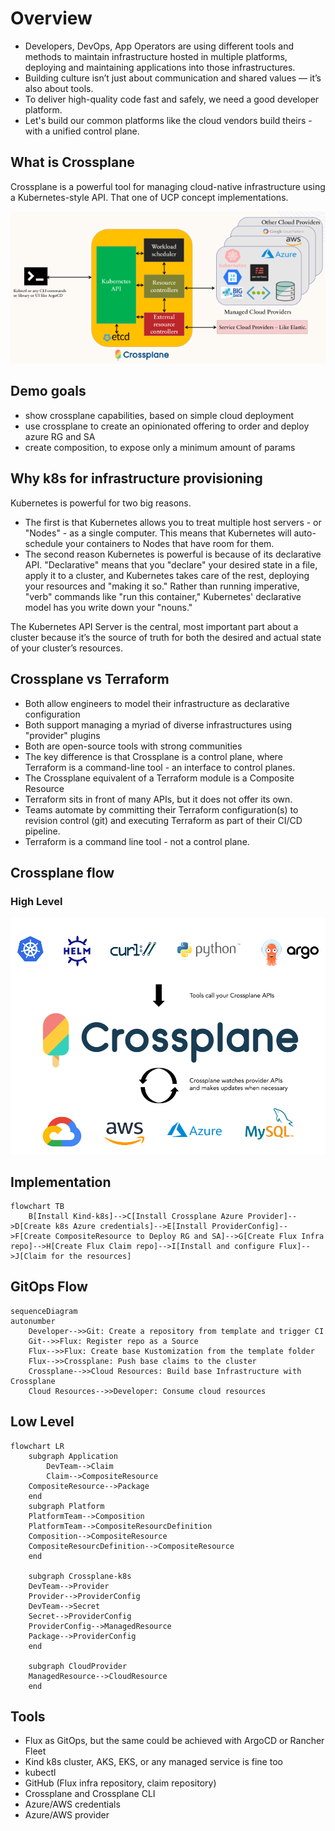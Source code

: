 
# Overview
- Developers, DevOps, App Operators are using different tools and methods to maintain infrastructure hosted in multiple platforms, deploying and maintaining applications into those infrastructures.
- Building culture isn’t just about communication and shared values — it’s also about tools.
- To deliver high-quality code fast and safely, we need a good developer platform.
- Let's build our common platforms like the cloud vendors build theirs - with a unified control plane.

## What is Crossplane
Crossplane is a powerful tool for managing cloud-native infrastructure using a Kubernetes-style API.
That one of UCP concept implementations.

![image](lbOSlqPnmmECrQ.png)

## Demo goals
- show crossplane capabilities, based on simple cloud deployment
- use crossplane to create an opinionated offering to order and deploy azure RG and SA
- create composition, to expose only a minimum amount of params

## Why k8s for infrastructure provisioning
Kubernetes is powerful for two big reasons.

- The first is that Kubernetes allows you to treat multiple host
servers - or "Nodes" - as a single computer. This means that
Kubernetes will auto-schedule your containers to Nodes
that have room for them.
- The second reason Kubernetes is powerful is because of its
declarative API. "Declarative" means that you "declare" your
desired state in a file, apply it to a cluster, and Kubernetes
takes care of the rest, deploying your resources and "making it
so." Rather than running imperative, "verb" commands like "run
this container," Kubernetes' declarative model has you write
down your "nouns."

The Kubernetes API Server is the central, most important part
about a cluster because it’s the source of truth for both the
desired and actual state of your cluster’s resources.



## Crossplane vs Terraform

- Both allow engineers to model their infrastructure as
declarative configuration
- Both support managing a myriad of diverse infrastructures using
"provider" plugins
- Both are open-source tools with strong communities
- The key difference is that Crossplane is a control plane, where
Terraform is a command-line tool - an interface to control
planes.
- The Crossplane equivalent of a Terraform module is a
Composite Resource
- Terraform sits in front of many APIs, but it does not offer its
own.
- Teams automate by committing their Terraform
configuration(s) to revision control  (git) and executing
Terraform as part of their CI/CD pipeline.
- Terraform is a command line tool  - not a control plane.

## Crossplane flow
### High Level

![image](29bJCxihJjFP1L.png)

## Implementation


```mermaid
flowchart TB
    B[Install Kind-k8s]-->C[Install Crossplane Azure Provider]-->D[Create k8s Azure credentials]-->E[Install ProviderConfig]-->F[Create CompositeResource to Deploy RG and SA]-->G[Create Flux Infra repo]-->H[Create Flux Claim repo]-->I[Install and configure Flux]-->J[Claim for the resources]
```

## GitOps Flow

```mermaid
sequenceDiagram
autonumber
    Developer-->>Git: Create a repository from template and trigger CI
    Git-->>Flux: Register repo as a Source
    Flux-->>Flux: Create base Kustomization from the template folder
    Flux-->>Crossplane: Push base claims to the cluster
    Crossplane-->>Cloud Resources: Build base Infrastructure with Crossplane
    Cloud Resources-->>Developer: Consume cloud resources
```


## Low Level

```mermaid
flowchart LR
    subgraph Application
        DevTeam-->Claim
        Claim-->CompositeResource
    CompositeResource-->Package
    end
    subgraph Platform
    PlatformTeam-->Composition
    PlatformTeam-->CompositeResourcDefinition
    Composition-->CompositeResource
    CompositeResourcDefinition-->CompositeResource
    end

    subgraph Crossplane-k8s
    DevTeam-->Provider
    Provider-->ProviderConfig
    DevTeam-->Secret
    Secret-->ProviderConfig
    ProviderConfig-->ManagedResource
    Package-->ProviderConfig
    end

    subgraph CloudProvider
    ManagedResource-->CloudResource
    end

```


## Tools
- Flux as GitOps, but the same could be achieved with ArgoCD or Rancher Fleet
- Kind k8s cluster, AKS, EKS, or any managed service is fine too
- kubectl
- GitHub (Flux infra repository, claim repository)
- Crossplane and Crossplane CLI
- Azure/AWS credentials
- Azure/AWS provider
